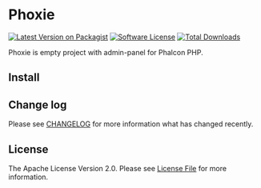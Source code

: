 # Phoxie

[![Latest Version on Packagist][ico-version]][link-packagist]
[![Software License][ico-license]](license.md)
[![Total Downloads][ico-downloads]][link-downloads]

Phoxie is empty project with admin-panel for Phalcon PHP.

## Install

## Change log

Please see [CHANGELOG](changelog.md) for more information what has changed recently.

## License

The Apache License Version 2.0. Please see [License File](license.md) for more information.

[ico-version]: https://img.shields.io/packagist/v/zhukmax/phoxie.svg?style=flat-square
[ico-license]: https://img.shields.io/badge/license-Apache%202-brightgreen.svg?style=flat-square
[ico-downloads]: https://img.shields.io/packagist/dt/zhukmax/phoxie.svg?style=flat-square

[link-packagist]: https://packagist.org/packages/zhukmax/phoxie
[link-downloads]: https://packagist.org/packages/zhukmax/phoxie